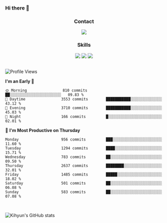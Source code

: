### Hi there 👋

<!--
**Key5771/Key5771** is a ✨ _special_ ✨ repository because its `README.md` (this file) appears on your GitHub profile.

Here are some ideas to get you started:

- 🔭 I’m currently working on ...
- 🌱 I’m currently learning ...
- 👯 I’m looking to collaborate on ...
- 🤔 I’m looking for help with ...
- 💬 Ask me about ...
- 📫 How to reach me: ...
- 😄 Pronouns: ...
- ⚡ Fun fact: ...
-->

<h3 align="center">Contact</h3>
<div align="center">
  <a href="mailto:ksj57715@gmail.com"><img src="https://img.shields.io/badge/Gmail-D14836?style=for-the-badge&logo=gmail&logoColor=white"/></a>
</div>

<h3 align="center">Skills</h3>
<div align="center">
  <img src="https://img.shields.io/badge/iOS-000000?style=for-the-badge&logo=ios&logoColor=white"/>
  <img src="https://img.shields.io/badge/Swift-FA7343?style=for-the-badge&logo=swift&logoColor=white"/>
  <img src="https://img.shields.io/badge/Xcode-007ACC?style=for-the-badge&logo=Xcode&logoColor=white"/>
</div>

<br>

<!--START_SECTION:waka-->
![Profile Views](http://img.shields.io/badge/Profile%20Views-3-blue)

**I'm an Early 🐤** 

```text
🌞 Morning                810 commits         ██░░░░░░░░░░░░░░░░░░░░░░░   09.83 % 
🌆 Daytime                3553 commits        ███████████░░░░░░░░░░░░░░   43.12 % 
🌃 Evening                3710 commits        ███████████░░░░░░░░░░░░░░   45.03 % 
🌙 Night                  166 commits         █░░░░░░░░░░░░░░░░░░░░░░░░   02.01 % 
```
📅 **I'm Most Productive on Thursday** 

```text
Monday                   956 commits         ███░░░░░░░░░░░░░░░░░░░░░░   11.60 % 
Tuesday                  1294 commits        ████░░░░░░░░░░░░░░░░░░░░░   15.71 % 
Wednesday                783 commits         ██░░░░░░░░░░░░░░░░░░░░░░░   09.50 % 
Thursday                 2637 commits        ████████░░░░░░░░░░░░░░░░░   32.01 % 
Friday                   1485 commits        █████░░░░░░░░░░░░░░░░░░░░   18.02 % 
Saturday                 501 commits         ██░░░░░░░░░░░░░░░░░░░░░░░   06.08 % 
Sunday                   583 commits         ██░░░░░░░░░░░░░░░░░░░░░░░   07.08 % 
```



<!--END_SECTION:waka-->

<br>


![Kihyun's GitHub stats](https://github-readme-stats.vercel.app/api?username=key5771&show_icons=true&theme=radical)
